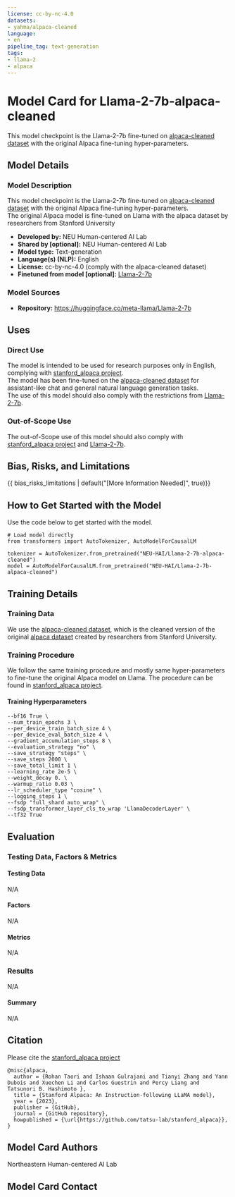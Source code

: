 ```yaml
---
license: cc-by-nc-4.0
datasets:
- yahma/alpaca-cleaned
language:
- en
pipeline_tag: text-generation
tags:
- llama-2
- alpaca
---
```




# Model Card for Llama-2-7b-alpaca-cleaned

<!-- Provide a quick summary of what the model is/does. -->

This model checkpoint is the Llama-2-7b fine-tuned on [alpaca-cleaned dataset](https://huggingface.co/datasets/yahma/alpaca-cleaned) with the original Alpaca fine-tuning hyper-parameters.

## Model Details

### Model Description

This model checkpoint is the Llama-2-7b fine-tuned on [alpaca-cleaned dataset](https://huggingface.co/datasets/yahma/alpaca-cleaned) with the original Alpaca fine-tuning hyper-parameters. \
The original Alpaca model is fine-tuned on Llama with the alpaca dataset by researchers from Stanford University


- **Developed by:** NEU Human-centered AI Lab
- **Shared by [optional]:** NEU Human-centered AI Lab
- **Model type:** Text-generation
- **Language(s) (NLP):** English
- **License:** cc-by-nc-4.0 (comply with the alpaca-cleaned dataset)
- **Finetuned from model [optional]:** [Llama-2-7b](https://huggingface.co/meta-llama/Llama-2-7b)

### Model Sources 

<!-- Provide the basic links for the model. -->

- **Repository:** https://huggingface.co/meta-llama/Llama-2-7b


## Uses

<!-- Address questions around how the model is intended to be used, including the foreseeable users of the model and those affected by the model. -->

### Direct Use

<!-- This section is for the model use without fine-tuning or plugging into a larger ecosystem/app. -->

The model is intended to be used for research purposes only in English, complying with [stanford_alpaca project](https://github.com/tatsu-lab/stanford_alpaca). \
The model has been fine-tuned on the [alpaca-cleaned dataset](https://huggingface.co/datasets/yahma/alpaca-cleaned) for assistant-like chat and general natural language generation tasks. \
The use of this model should also comply with the restrictions from [Llama-2-7b](https://huggingface.co/meta-llama/Llama-2-7b).


### Out-of-Scope Use

<!-- This section addresses misuse, malicious use, and uses that the model will not work well for. -->

The out-of-Scope use of this model should also comply with [stanford_alpaca project](https://github.com/tatsu-lab/stanford_alpaca) and [Llama-2-7b](https://huggingface.co/meta-llama/Llama-2-7b).

## Bias, Risks, and Limitations

<!-- This section is meant to convey both technical and sociotechnical limitations. -->

{{ bias_risks_limitations | default("[More Information Needed]", true)}}


## How to Get Started with the Model

Use the code below to get started with the model.
```
# Load model directly
from transformers import AutoTokenizer, AutoModelForCausalLM

tokenizer = AutoTokenizer.from_pretrained("NEU-HAI/Llama-2-7b-alpaca-cleaned")
model = AutoModelForCausalLM.from_pretrained("NEU-HAI/Llama-2-7b-alpaca-cleaned")
```
## Training Details

### Training Data

<!-- This should link to a Data Card, perhaps with a short stub of information on what the training data is all about as well as documentation related to data pre-processing or additional filtering. -->

We use the [alpaca-cleaned dataset](https://huggingface.co/datasets/yahma/alpaca-cleaned), which is the cleaned version of the original [alpaca dataset](https://huggingface.co/datasets/tatsu-lab/alpaca) created by researchers from Stanford University.

### Training Procedure 

<!-- This relates heavily to the Technical Specifications. Content here should link to that section when it is relevant to the training procedure. -->
We follow the same training procedure and mostly same hyper-parameters to fine-tune the original Alpaca model on Llama. The procedure can be found in [stanford_alpaca project](https://github.com/tatsu-lab/stanford_alpaca).


#### Training Hyperparameters

```
--bf16 True \
--num_train_epochs 3 \
--per_device_train_batch_size 4 \
--per_device_eval_batch_size 4 \
--gradient_accumulation_steps 8 \
--evaluation_strategy "no" \
--save_strategy "steps" \
--save_steps 2000 \
--save_total_limit 1 \
--learning_rate 2e-5 \
--weight_decay 0. \
--warmup_ratio 0.03 \
--lr_scheduler_type "cosine" \
--logging_steps 1 \
--fsdp "full_shard auto_wrap" \
--fsdp_transformer_layer_cls_to_wrap 'LlamaDecoderLayer' \
--tf32 True
```

## Evaluation

<!-- This section describes the evaluation protocols and provides the results. -->

### Testing Data, Factors & Metrics

#### Testing Data

<!-- This should link to a Data Card if possible. -->

N/A

#### Factors

<!-- These are the things the evaluation is disaggregating by, e.g., subpopulations or domains. -->

N/A

#### Metrics

<!-- These are the evaluation metrics being used, ideally with a description of why. -->

N/A

### Results

N/A

#### Summary

N/A



<!--
## Environmental Impact

Total emissions (in grams of CO2eq) and additional considerations, such as electricity usage, go here. Edit the suggested text below accordingly

Carbon emissions can be estimated using the [Machine Learning Impact calculator](https://mlco2.github.io/impact#compute) presented in [Lacoste et al. (2019)](https://arxiv.org/abs/1910.09700).

- **Hardware Type:** {{ hardware | default("[More Information Needed]", true)}}
- **Hours used:** {{ hours_used | default("[More Information Needed]", true)}}
- **Cloud Provider:** {{ cloud_provider | default("[More Information Needed]", true)}}
- **Compute Region:** {{ cloud_region | default("[More Information Needed]", true)}}
- **Carbon Emitted:** {{ co2_emitted | default("[More Information Needed]", true)}}
-->



## Citation 

<!-- If there is a paper or blog post introducing the model, the APA and Bibtex information for that should go in this section. -->

Please cite the [stanford_alpaca project](https://github.com/tatsu-lab/stanford_alpaca)

```
@misc{alpaca,
  author = {Rohan Taori and Ishaan Gulrajani and Tianyi Zhang and Yann Dubois and Xuechen Li and Carlos Guestrin and Percy Liang and Tatsunori B. Hashimoto },
  title = {Stanford Alpaca: An Instruction-following LLaMA model},
  year = {2023},
  publisher = {GitHub},
  journal = {GitHub repository},
  howpublished = {\url{https://github.com/tatsu-lab/stanford_alpaca}},
}
```



## Model Card Authors 

Northeastern Human-centered AI Lab

## Model Card Contact




